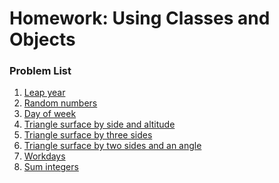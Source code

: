 Homework: Using Classes and Objects
===================================

### Problem List

1. [Leap year](./01_LeapYear)
1. [Random numbers](./02_RandomNumbers)
1. [Day of week](./03_DayOfWeek)
1. [Triangle surface by side and altitude](./04_TriangleSurfaceBySideAndAltitude)
1. [Triangle surface by three sides](./05_TriangleSurfaceByThreeSides)
1. [Triangle surface by two sides and an angle](./06_TriangleSurfaceByTwoSidesAndAnAngle)
1. [Workdays](./07_Workdays)
1. [Sum integers](./08_SumIntegers)